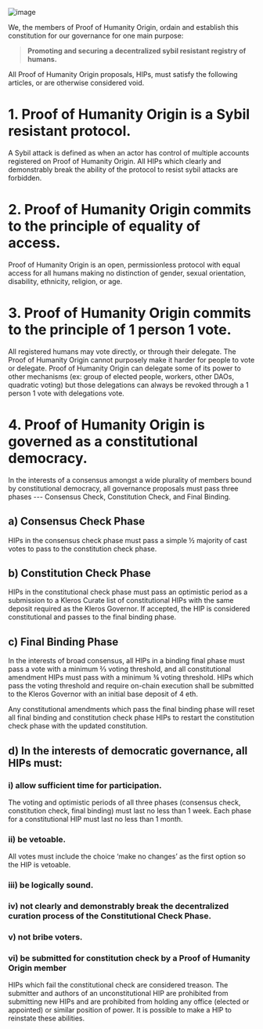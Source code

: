 ![image](https://user-images.githubusercontent.com/10378902/212199916-bbd6c158-e9e7-4bf7-b39c-3376028316a1.png)

We, the members of Proof of Humanity Origin, ordain and establish this constitution for our governance for one main purpose:

> **Promoting and securing a decentralized sybil resistant registry of humans.**

All Proof of Humanity Origin proposals, HIPs, must satisfy the following articles, or are otherwise considered void.

# **1. Proof of Humanity Origin is a Sybil resistant protocol.**

A Sybil attack is defined as when an actor has control of multiple accounts registered on Proof of Humanity Origin. All HIPs which clearly and demonstrably break the ability of the protocol to resist sybil attacks are forbidden.


# **2. Proof of Humanity Origin commits to the principle of equality of access.**

Proof of Humanity Origin is an open, permissionless protocol with equal access for all humans making no distinction of gender, sexual orientation, disability, ethnicity, religion, or age.

# **3. Proof of Humanity Origin commits to the principle of 1 person 1 vote.**

All registered humans may vote directly, or through their delegate. The Proof of Humanity Origin cannot purposely make it harder for people to vote or delegate. Proof of Humanity Origin can delegate some of its power to other mechanisms (ex: group of elected people, workers, other DAOs, quadratic voting) but those delegations can always be revoked through a 1 person 1 vote with delegations vote.


# **4. Proof of Humanity Origin is governed as a constitutional democracy.**

In the interests of a consensus amongst a wide plurality of members bound by constitutional democracy, all governance proposals must pass three phases --- Consensus Check, Constitution Check, and Final Binding.

## a) Consensus Check Phase 

HIPs in the consensus check phase must pass a simple ½ majority of cast votes to pass to the constitution check phase.

## b) Constitution Check Phase

HIPs in the constitutional check phase must pass an optimistic period as a submission to a Kleros Curate list of constitutional HIPs with the same deposit required as the Kleros Governor. If accepted, the HIP is considered constitutional and passes to the final binding phase.

## c) Final Binding Phase

In the interests of broad consensus, all HIPs in a binding final phase must pass a vote with a minimum ⅔  voting threshold, and all constitutional amendment HIPs must pass with a minimum ¾ voting threshold. HIPs which pass the voting threshold and require on-chain execution shall be submitted to the Kleros Governor with an initial base deposit of 4 eth.

Any constitutional amendments which pass the final binding phase will reset all final binding and constitution check phase HIPs to restart the constitution check phase with the updated constitution.

## d) In the interests of democratic governance, all HIPs must:

### i) allow sufficient time for participation.

The voting and optimistic periods of all three phases (consensus check, constitution check, final binding) must last no less than 1 week. Each phase for a constitutional HIP must last no less than 1 month.

### ii) be vetoable.

All votes must include the choice ‘make no changes’ as the first option so the HIP is vetoable.


### iii) be logically sound.

### iv) not clearly and demonstrably break the decentralized curation process of the Constitutional Check Phase.

### v) not bribe voters.

### vi) be submitted for constitution check by a Proof of Humanity Origin member

HIPs which fail the constitutional check are considered treason. The submitter and authors of an unconstitutional HIP are prohibited from submitting new HIPs and are prohibited from holding any office (elected or appointed) or similar position of power. It is possible to make a HIP to reinstate these abilities.
